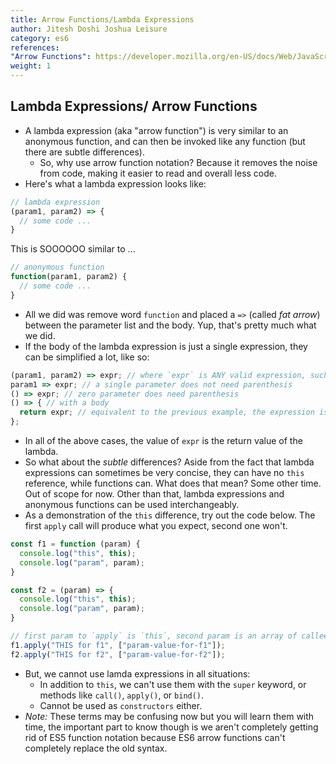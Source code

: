 ```yaml
---
title: Arrow Functions/Lambda Expressions
author: Jitesh Doshi Joshua Leisure
category: es6
references: 
"Arrow Functions": https://developer.mozilla.org/en-US/docs/Web/JavaScript/Reference/Functions/Arrow_functions
weight: 1
---
```


## Lambda Expressions/ Arrow Functions

- A lambda expression (aka "arrow function") is very similar to an anonymous function, and can then be invoked like any function (but there are subtle differences).
  - So, why use arrow function notation? Because it removes the noise from code, making it easier to read and overall less code.
- Here's what a lambda expression looks like:

```javascript
// lambda expression 
(param1, param2) => {
  // some code ...
}
```

This is SOOOOOO similar to ...

```javascript
// anonymous function
function(param1, param2) {
  // some code ...
}
```

- All we did was remove word `function` and placed a `=>` (called *fat arrow*) between the parameter list and the body. Yup, that's pretty much what we did.
- If the body of the lambda expression is just a single expression, they can be simplified a lot, like so:

```javascript
(param1, param2) => expr; // where `expr` is ANY valid expression, such as (param1+param2)
param1 => expr; // a single parameter does not need parenthesis
() => expr; // zero parameter does need parenthesis
() => { // with a body
  return expr; // equivalent to the previous example, the expression is the return value
};
```

- In all of the above cases, the value of `expr` is the return value of the lambda.
- So what about the *subtle* differences? Aside from the fact that lambda expressions can sometimes be very concise, they can have no `this` reference, while functions can. What does that mean? Some other time. Out of scope for now. Other than that, lambda expressions and anonymous functions can be used interchangeably.
- As a demonstration of the `this` difference, try out the code below. The first `apply` call will produce what you expect, second one won't.

```javascript
const f1 = function (param) {
  console.log("this", this);
  console.log("param", param);
}

const f2 = (param) => {
  console.log("this", this);
  console.log("param", param);
}

// first param to `apply` is `this`, second param is an array of callee function parameters
f1.apply("THIS for f1", ["param-value-for-f1"]);
f2.apply("THIS for f2", ["param-value-for-f2"]);
```
- But, we cannot use lamda expressions in all situations:
  - In addition to `this`, we can't use them with the `super` keyword, or methods like `call()`, `apply()`, or `bind()`.
  - Cannot be used as `constructors` either.
- *Note:* These terms may be confusing now but you will learn them with time, the important part to know though is we aren't completely getting rid of ES5 function notation because ES6 arrow functions can't completely replace the old syntax.